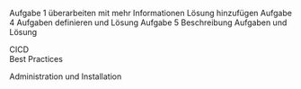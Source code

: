 Aufgabe 1 überarbeiten mit mehr Informationen Lösung hinzufügen
Aufgabe 4 Aufgaben definieren und Lösung
Aufgabe 5 Beschreibung Aufgaben und Lösung

CICD
<br>
Best Practices

Administration und Installation